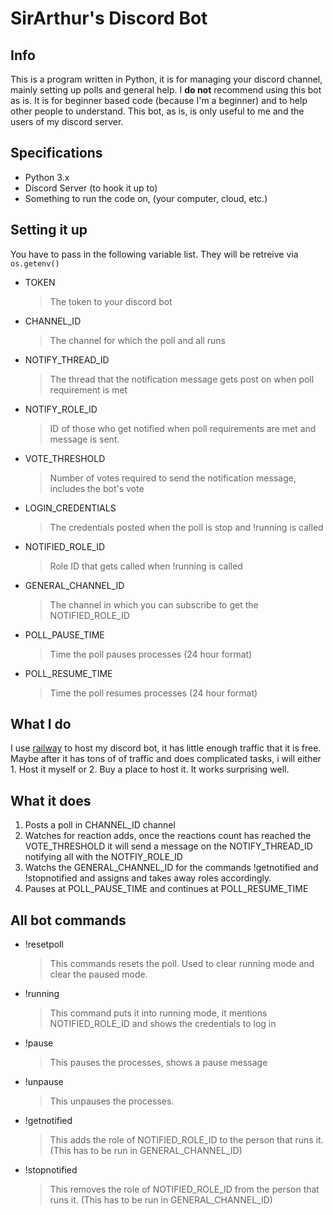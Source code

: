 # SirArthur's Discord Bot

## Info

This is a program written in Python, it is for managing your discord channel, mainly setting up polls and general help. I **do not** recommend using this bot as is. It is for beginner based code (because I'm a beginner) and to help other people to understand. This bot, as is, is only useful to me and the users of my discord server.

## Specifications

- Python 3.x
- Discord Server (to hook it up to)
- Something to run the code on, (your computer, cloud, etc.)

## Setting it up

You have to pass in the following variable list. They will be retreive via `os.getenv()`

- TOKEN
  > The token to your discord bot
- CHANNEL_ID
  > The channel for which the poll and all runs
- NOTIFY_THREAD_ID
  > The thread that the notification message gets post on when poll requirement is met
- NOTIFY_ROLE_ID
  > ID of those who get notified when poll requirements are met and message is sent.
- VOTE_THRESHOLD
  > Number of votes required to send the notification message, includes the bot's vote
- LOGIN_CREDENTIALS
  > The credentials posted when the poll is stop and !running is called
- NOTIFIED_ROLE_ID
  > Role ID that gets called when !running is called
- GENERAL_CHANNEL_ID
  > The channel in which you can subscribe to get the NOTIFIED_ROLE_ID
- POLL_PAUSE_TIME
  > Time the poll pauses processes (24 hour format)
- POLL_RESUME_TIME
  > Time the poll resumes processes (24 hour format)

## What I do

I use <a href="https://www.railway.com">railway</a> to host my discord bot, it has little enough traffic that it is free. Maybe after it has tons of of traffic and does complicated tasks, i will either 1. Host it myself or 2. Buy a place to host it. It works surprising well.

## What it does

1. Posts a poll in CHANNEL_ID channel
1. Watches for reaction adds, once the reactions count has reached the VOTE_THRESHOLD it will send a message on the NOTIFY_THREAD_ID notifying all with the NOTFIY_ROLE_ID
1. Watchs the GENERAL_CHANNEL_ID for the commands !getnotified and !stopnotified and assigns and takes away roles accordingly.
1. Pauses at POLL_PAUSE_TIME and continues at POLL_RESUME_TIME

## All bot commands

- !resetpoll
  > This commands resets the poll. Used to clear running mode and clear the paused mode.
- !running
  > This command puts it into running mode, it mentions NOTIFIED_ROLE_ID and shows the credentials to log in
- !pause
  > This pauses the processes, shows a pause message
- !unpause
  > This unpauses the processes.
- !getnotified
  > This adds the role of NOTIFIED_ROLE_ID to the person that runs it. (This has to be run in GENERAL_CHANNEL_ID)
- !stopnotified
  > This removes the role of NOTIFIED_ROLE_ID from the person that runs it. (This has to be run in GENERAL_CHANNEL_ID)
